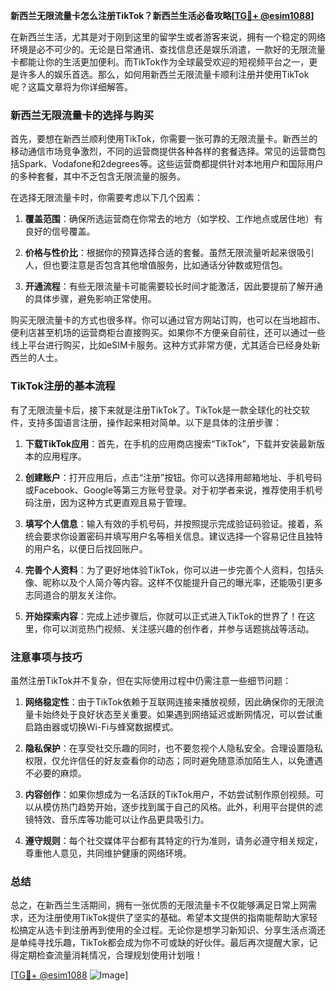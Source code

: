 **新西兰无限流量卡怎么注册TikTok？新西兰生活必备攻略[[TG💪+ @esim1088](https://t.me/s/esim1088)]**

在新西兰生活，尤其是对于刚到这里的留学生或者游客来说，拥有一个稳定的网络环境是必不可少的。无论是日常通讯、查找信息还是娱乐消遣，一款好的无限流量卡都能让你的生活更加便利。而TikTok作为全球最受欢迎的短视频平台之一，更是许多人的娱乐首选。那么，如何用新西兰无限流量卡顺利注册并使用TikTok呢？这篇文章将为你详细解答。

### 新西兰无限流量卡的选择与购买

首先，要想在新西兰顺利使用TikTok，你需要一张可靠的无限流量卡。新西兰的移动通信市场竞争激烈，不同的运营商提供各种各样的套餐选择。常见的运营商包括Spark、Vodafone和2degrees等。这些运营商都提供针对本地用户和国际用户的多种套餐，其中不乏包含无限流量的服务。

在选择无限流量卡时，你需要考虑以下几个因素：

1. **覆盖范围**：确保所选运营商在你常去的地方（如学校、工作地点或居住地）有良好的信号覆盖。
   
2. **价格与性价比**：根据你的预算选择合适的套餐。虽然无限流量听起来很吸引人，但也要注意是否包含其他增值服务，比如通话分钟数或短信包。

3. **开通流程**：有些无限流量卡可能需要较长时间才能激活，因此要提前了解开通的具体步骤，避免影响正常使用。

购买无限流量卡的方式也很多样。你可以通过官方网站订购，也可以在当地超市、便利店甚至机场的运营商柜台直接购买。如果你不方便亲自前往，还可以通过一些线上平台进行购买，比如eSIM卡服务。这种方式非常方便，尤其适合已经身处新西兰的人士。

### TikTok注册的基本流程

有了无限流量卡后，接下来就是注册TikTok了。TikTok是一款全球化的社交软件，支持多国语言注册，操作起来相对简单。以下是具体的注册步骤：

1. **下载TikTok应用**：首先，在手机的应用商店搜索“TikTok”，下载并安装最新版本的应用程序。

2. **创建账户**：打开应用后，点击“注册”按钮。你可以选择用邮箱地址、手机号码或Facebook、Google等第三方账号登录。对于初学者来说，推荐使用手机号码注册，因为这种方式更直观且易于管理。

3. **填写个人信息**：输入有效的手机号码，并按照提示完成验证码验证。接着，系统会要求你设置密码并填写用户名等相关信息。建议选择一个容易记住且独特的用户名，以便日后找回账户。

4. **完善个人资料**：为了更好地体验TikTok，你可以进一步完善个人资料，包括头像、昵称以及个人简介等内容。这样不仅能提升自己的曝光率，还能吸引更多志同道合的朋友关注你。

5. **开始探索内容**：完成上述步骤后，你就可以正式进入TikTok的世界了！在这里，你可以浏览热门视频、关注感兴趣的创作者，并参与话题挑战等活动。

### 注意事项与技巧

虽然注册TikTok并不复杂，但在实际使用过程中仍需注意一些细节问题：

1. **网络稳定性**：由于TikTok依赖于互联网连接来播放视频，因此确保你的无限流量卡始终处于良好状态至关重要。如果遇到网络延迟或断网情况，可以尝试重启路由器或切换Wi-Fi与蜂窝数据模式。

2. **隐私保护**：在享受社交乐趣的同时，也不要忽视个人隐私安全。合理设置隐私权限，仅允许信任的好友查看你的动态；同时避免随意添加陌生人，以免遭遇不必要的麻烦。

3. **内容创作**：如果你想成为一名活跃的TikTok用户，不妨尝试制作原创视频。可以从模仿热门趋势开始，逐步找到属于自己的风格。此外，利用平台提供的滤镜特效、音乐库等功能可以让作品更具吸引力。

4. **遵守规则**：每个社交媒体平台都有其特定的行为准则，请务必遵守相关规定，尊重他人意见，共同维护健康的网络环境。

### 总结

总之，在新西兰生活期间，拥有一张优质的无限流量卡不仅能够满足日常上网需求，还为注册使用TikTok提供了坚实的基础。希望本文提供的指南能帮助大家轻松搞定从选卡到注册再到使用的全过程。无论你是想学习新知识、分享生活点滴还是单纯寻找乐趣，TikTok都会成为你不可或缺的好伙伴。最后再次提醒大家，记得定期检查流量消耗情况，合理规划使用计划哦！

[[TG💪+ @esim1088](https://t.me/s/esim1088) ![Image](https://i.postimg.cc/4NQfJmqS/Snipaste-2025-05-13-00-14-12.png)]